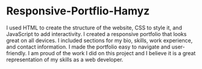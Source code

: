 # Responsive-Portflio-Hamyz
I used HTML to create the structure of the website, CSS to style it, and JavaScript to add interactivity. I created a responsive portfolio that looks great on all devices. I included sections for my bio, skills, work experience, and contact information. I made the portfolio easy to navigate and user-friendly.
I am proud of the work I did on this project and I believe it is a great representation of my skills as a web developer.
